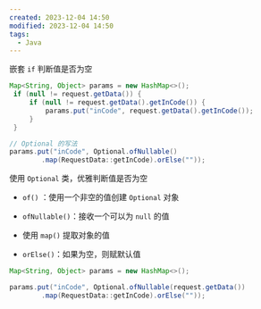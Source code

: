```yaml
---
created: 2023-12-04 14:50
modified: 2023-12-04 14:50
tags:
  - Java
---
```


嵌套 `if` 判断值是否为空

```java
Map<String, Object> params = new HashMap<>();
 if (null != request.getData()) {
     if (null != request.getData().getInCode()) {
         params.put("inCode", request.getData().getInCode());
     }
 }

// Optional 的写法
params.put("inCode", Optional.ofNullable()
        .map(RequestData::getInCode).orElse(""));
```

使用 `Optional` 类，优雅判断值是否为空

- `of()` ：使用一个非空的值创建 `Optional` 对象

- `ofNullable()`：接收一个可以为 `null` 的值

- 使用 `map()` 提取对象的值

- `orElse()`：如果为空，则赋默认值

```java
Map<String, Object> params = new HashMap<>();

params.put("inCode", Optional.ofNullable(request.getData())
        .map(RequestData::getInCode).orElse(""));
```


